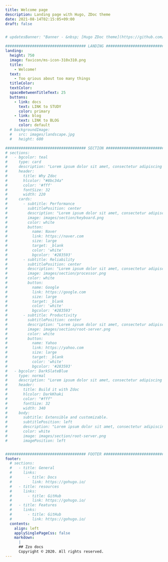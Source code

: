 ```yaml
---
title: Welcome page
description: Landing page with Hugo, ZDoc theme 
date: 2021-08-14T02:15:05+09:00
draft: false


# updatesBanner: "Banner - &nbsp; [Hugo ZDoc theme](https://github.com/zzossig/hugo-theme-zdoc) &nbsp; just arrived"

#################################### LANDING ####################################
landing:
  height: 750
  image: favicon/ms-icon-310x310.png
  title:
    - Welcome!
  text:
    - Too qrious about too many things
  titleColor:
  textColor:
  spaceBetweenTitleText: 25
  buttons:
    - link: docs
      text: LINK to STUDY
      color: primary
    - link: blog
      text: LINK to BLOG
      color: default
  # backgroundImage: 
  #   src: images/landscape.jpg
  #   height: 600

#################################### SECTION ####################################
# sections:
#   - bgcolor: teal
#     type: card
#     description: "Lorem ipsum dolor sit amet, consectetur adipiscing elit. Fusce id eleifend erat. Integer eget mattis augue. Suspendisse semper laoreet tortor sed convallis. Nulla ac euismod lorem"
#     header: 
#       title: Why Zdoc
#       hlcolor: "#8bc34a"
#       color: '#fff'
#       fontSize: 32
#       width: 220
#     cards:
#       - subtitle: Performance
#         subtitlePosition: center
#         description: "Lorem ipsum dolor sit amet, consectetur adipiscing elit. Fusce id eleifend erat. Integer eget mattis augue."
#         image: images/section/keyboard.png
#         color: white
#         button: 
#           name: Naver
#           link: https://naver.com
#           size: large
#           target: _blank
#           color: 'white'
#           bgcolor: '#283593'
#       - subtitle: Reliability
#         subtitlePosition: center
#         description: "Lorem ipsum dolor sit amet, consectetur adipiscing elit. Fusce id eleifend erat. Integer eget mattis augue. Suspendisse semper laoreet tortor sed convallis. Nulla ac euismod lorem"
#         image: images/section/processor.png
#         color: white
#         button: 
#           name: Google
#           link: https://google.com
#           size: large
#           target: _blank
#           color: 'white'
#           bgcolor: '#283593'
#       - subtitle: Productivity
#         subtitlePosition: center
#         description: "Lorem ipsum dolor sit amet, consectetur adipiscing elit. Fusce id eleifend erat. Integer eget mattis augue. Suspendisse semper laoreet tortor sed convallis. Nulla ac euismod lorem"
#         image: images/section/root-server.png
#         color: white
#         button: 
#           name: Yahoo
#           link: https://yahoo.com
#           size: large
#           target: _blank
#           color: 'white'
#           bgcolor: '#283593'
#   - bgcolor: DarkSlateBlue
#     type: normal
#     description: "Lorem ipsum dolor sit amet, consectetur adipiscing elit. Fusce id eleifend erat. Integer eget mattis augue. Suspendisse semper laoreet tortor sed convallis. Nulla ac euismod lorem"
#     header:
#       title: Build it with Zdoc
#       hlcolor: DarkKhaki
#       color: "#fff"
#       fontSize: 32
#       width: 340
#     body:
#       subtitle: Extensible and customizable.
#       subtitlePosition: left
#       description: "Lorem ipsum dolor sit amet, consectetur adipiscing elit. Fusce id eleifend erat. Integer eget mattis augue. Suspendisse semper laoreet tortor sed convallis. Nulla ac euismod lorem"
#       color: white
#       image: images/section/root-server.png
#       imagePosition: left


#################################### FOOTER ####################################
footer:
  # sections:
  #   - title: General
  #     links:
  #       - title: Docs
  #         link: https://gohugo.io/
  #   - title: resources
  #     links:
  #       - title: GitHub
  #         link: https://gohugo.io/
  #   - title: Features
  #     links:
  #       - title: GitHub
  #         link: https://gohugo.io/
  contents: 
    align: left
    applySinglePageCss: false
    markdown:
      |
      ## Zzo docs
      Copyright © 2020. All rights reserved.
---
```


